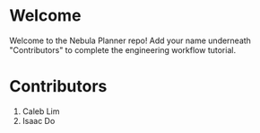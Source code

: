 # Welcome
Welcome to the Nebula Planner repo! Add your name underneath "Contributors" to complete
the engineering workflow tutorial.

# Contributors
1. Caleb Lim
2. Isaac Do